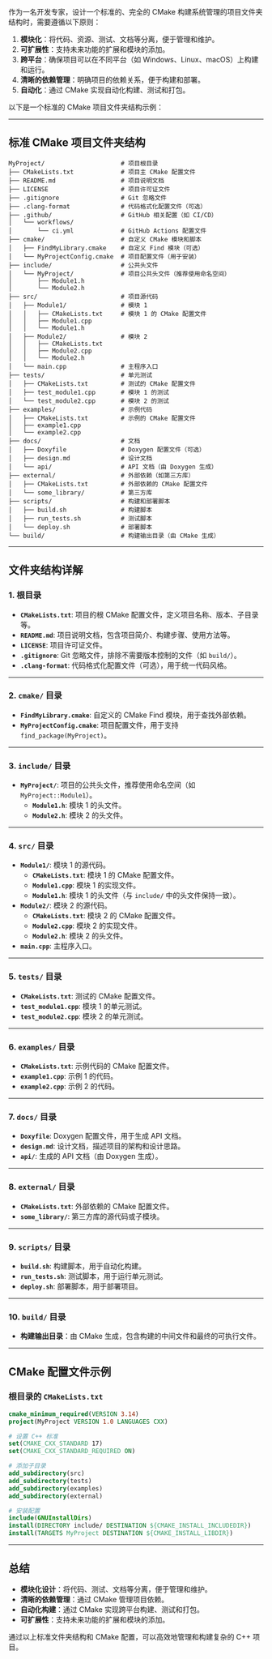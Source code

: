 作为一名开发专家，设计一个标准的、完全的 CMake 构建系统管理的项目文件夹结构时，需要遵循以下原则：

1. **模块化**：将代码、资源、测试、文档等分离，便于管理和维护。
2. **可扩展性**：支持未来功能的扩展和模块的添加。
3. **跨平台**：确保项目可以在不同平台（如 Windows、Linux、macOS）上构建和运行。
4. **清晰的依赖管理**：明确项目的依赖关系，便于构建和部署。
5. **自动化**：通过 CMake 实现自动化构建、测试和打包。

以下是一个标准的 CMake 项目文件夹结构示例：

---

## **标准 CMake 项目文件夹结构**

```
MyProject/                     # 项目根目录
├── CMakeLists.txt             # 项目主 CMake 配置文件
├── README.md                  # 项目说明文档
├── LICENSE                    # 项目许可证文件
├── .gitignore                 # Git 忽略文件
├── .clang-format              # 代码格式化配置文件（可选）
├── .github/                   # GitHub 相关配置（如 CI/CD）
│   └── workflows/
│       └── ci.yml             # GitHub Actions 配置文件
├── cmake/                     # 自定义 CMake 模块和脚本
│   ├── FindMyLibrary.cmake    # 自定义 Find 模块（可选）
│   └── MyProjectConfig.cmake  # 项目配置文件（用于安装）
├── include/                   # 公共头文件
│   └── MyProject/             # 项目公共头文件（推荐使用命名空间）
│       ├── Module1.h
│       └── Module2.h
├── src/                       # 项目源代码
│   ├── Module1/               # 模块 1
│   │   ├── CMakeLists.txt     # 模块 1 的 CMake 配置文件
│   │   ├── Module1.cpp
│   │   └── Module1.h
│   ├── Module2/               # 模块 2
│   │   ├── CMakeLists.txt
│   │   ├── Module2.cpp
│   │   └── Module2.h
│   └── main.cpp               # 主程序入口
├── tests/                     # 单元测试
│   ├── CMakeLists.txt         # 测试的 CMake 配置文件
│   ├── test_module1.cpp       # 模块 1 的测试
│   └── test_module2.cpp       # 模块 2 的测试
├── examples/                  # 示例代码
│   ├── CMakeLists.txt         # 示例的 CMake 配置文件
│   ├── example1.cpp
│   └── example2.cpp
├── docs/                      # 文档
│   ├── Doxyfile               # Doxygen 配置文件（可选）
│   ├── design.md              # 设计文档
│   └── api/                   # API 文档（由 Doxygen 生成）
├── external/                  # 外部依赖（如第三方库）
│   ├── CMakeLists.txt         # 外部依赖的 CMake 配置文件
│   └── some_library/          # 第三方库
├── scripts/                   # 构建和部署脚本
│   ├── build.sh               # 构建脚本
│   ├── run_tests.sh           # 测试脚本
│   └── deploy.sh              # 部署脚本
└── build/                     # 构建输出目录（由 CMake 生成）
```

---

## **文件夹结构详解**

### **1. 根目录**
- **`CMakeLists.txt`**: 项目的根 CMake 配置文件，定义项目名称、版本、子目录等。
- **`README.md`**: 项目说明文档，包含项目简介、构建步骤、使用方法等。
- **`LICENSE`**: 项目许可证文件。
- **`.gitignore`**: Git 忽略文件，排除不需要版本控制的文件（如 `build/`）。
- **`.clang-format`**: 代码格式化配置文件（可选），用于统一代码风格。

---

### **2. `cmake/` 目录**
- **`FindMyLibrary.cmake`**: 自定义的 CMake Find 模块，用于查找外部依赖。
- **`MyProjectConfig.cmake`**: 项目配置文件，用于支持 `find_package(MyProject)`。

---

### **3. `include/` 目录**
- **`MyProject/`**: 项目的公共头文件，推荐使用命名空间（如 `MyProject::Module1`）。
  - **`Module1.h`**: 模块 1 的头文件。
  - **`Module2.h`**: 模块 2 的头文件。

---

### **4. `src/` 目录**
- **`Module1/`**: 模块 1 的源代码。
  - **`CMakeLists.txt`**: 模块 1 的 CMake 配置文件。
  - **`Module1.cpp`**: 模块 1 的实现文件。
  - **`Module1.h`**: 模块 1 的头文件（与 `include/` 中的头文件保持一致）。
- **`Module2/`**: 模块 2 的源代码。
  - **`CMakeLists.txt`**: 模块 2 的 CMake 配置文件。
  - **`Module2.cpp`**: 模块 2 的实现文件。
  - **`Module2.h`**: 模块 2 的头文件。
- **`main.cpp`**: 主程序入口。

---

### **5. `tests/` 目录**
- **`CMakeLists.txt`**: 测试的 CMake 配置文件。
- **`test_module1.cpp`**: 模块 1 的单元测试。
- **`test_module2.cpp`**: 模块 2 的单元测试。

---

### **6. `examples/` 目录**
- **`CMakeLists.txt`**: 示例代码的 CMake 配置文件。
- **`example1.cpp`**: 示例 1 的代码。
- **`example2.cpp`**: 示例 2 的代码。

---

### **7. `docs/` 目录**
- **`Doxyfile`**: Doxygen 配置文件，用于生成 API 文档。
- **`design.md`**: 设计文档，描述项目的架构和设计思路。
- **`api/`**: 生成的 API 文档（由 Doxygen 生成）。

---

### **8. `external/` 目录**
- **`CMakeLists.txt`**: 外部依赖的 CMake 配置文件。
- **`some_library/`**: 第三方库的源代码或子模块。

---

### **9. `scripts/` 目录**
- **`build.sh`**: 构建脚本，用于自动化构建。
- **`run_tests.sh`**: 测试脚本，用于运行单元测试。
- **`deploy.sh`**: 部署脚本，用于部署项目。

---

### **10. `build/` 目录**
- **构建输出目录**：由 CMake 生成，包含构建的中间文件和最终的可执行文件。

---

## **CMake 配置文件示例**

### **根目录的 `CMakeLists.txt`**
```cmake
cmake_minimum_required(VERSION 3.14)
project(MyProject VERSION 1.0 LANGUAGES CXX)

# 设置 C++ 标准
set(CMAKE_CXX_STANDARD 17)
set(CMAKE_CXX_STANDARD_REQUIRED ON)

# 添加子目录
add_subdirectory(src)
add_subdirectory(tests)
add_subdirectory(examples)
add_subdirectory(external)

# 安装配置
include(GNUInstallDirs)
install(DIRECTORY include/ DESTINATION ${CMAKE_INSTALL_INCLUDEDIR})
install(TARGETS MyProject DESTINATION ${CMAKE_INSTALL_LIBDIR})
```

---

## **总结**
- **模块化设计**：将代码、测试、文档等分离，便于管理和维护。
- **清晰的依赖管理**：通过 CMake 管理项目依赖。
- **自动化构建**：通过 CMake 实现跨平台构建、测试和打包。
- **可扩展性**：支持未来功能的扩展和模块的添加。

通过以上标准文件夹结构和 CMake 配置，可以高效地管理和构建复杂的 C++ 项目。